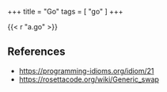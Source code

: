 +++
title = "Go"
tags = [ "go" ]
+++

{{< r "a.go" >}}

## References

- <https://programming-idioms.org/idiom/21>
- <https://rosettacode.org/wiki/Generic_swap>
